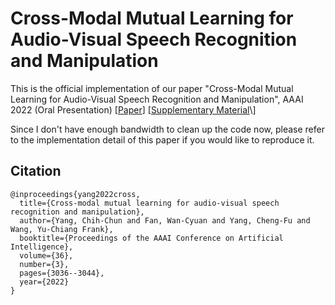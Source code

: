 
# Cross-Modal Mutual Learning for Audio-Visual Speech Recognition and Manipulation

This is the official implementation of our paper "Cross-Modal Mutual Learning for Audio-Visual Speech Recognition and Manipulation", AAAI 2022 (Oral Presentation) 
\[[Paper](https://ojs.aaai.org/index.php/AAAI/article/view/20210/19969)\] \[[Supplementary Material]([https://ojs.aaai.org/index.php/AAAI/article/view/20210/19969](https://drive.google.com/file/d/1NytmEest4QbwSt9bR7mLYgxV1_wtZzo6/view?usp=sharing))\]


Since I don't have enough bandwidth to clean up the code now, please refer to the implementation detail of this paper if you would like to reproduce it.


## Citation
```
@inproceedings{yang2022cross,
  title={Cross-modal mutual learning for audio-visual speech recognition and manipulation},
  author={Yang, Chih-Chun and Fan, Wan-Cyuan and Yang, Cheng-Fu and Wang, Yu-Chiang Frank},
  booktitle={Proceedings of the AAAI Conference on Artificial Intelligence},
  volume={36},
  number={3},
  pages={3036--3044},
  year={2022}
}
```
